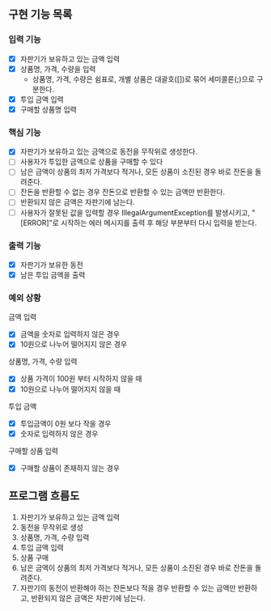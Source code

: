 ## 구현 기능 목록

### 입력 기능

- [x] 자판기가 보유하고 있는 금액 입력
- [x] 상품명, 가격, 수량을 입력
    - 상품명, 가격, 수량은 쉼표로, 개별 상품은 대괄호([])로 묶어 세미콜론(;)으로 구분한다.
- [x] 투입 금액 입력
- [x] 구매할 상품명 입력

### 핵심 기능

- [x] 자판기가 보유하고 있는 금액으로 동전을 무작위로 생성한다.
- [ ] 사용자가 투입한 금액으로 상품을 구매할 수 있다
- [ ] 남은 금액이 상품의 최저 가격보다 적거나, 모든 상품이 소진된 경우 바로 잔돈을 돌려준다.
- [ ] 잔돈을 반환할 수 없는 경우 잔돈으로 반환할 수 있는 금액만 반환한다.
- [ ] 반환되지 않은 금액은 자판기에 남는다.
- [ ] 사용자가 잘못된 값을 입력할 경우 IllegalArgumentException를 발생시키고, "[ERROR]"로 시작하는 에러 메시지를 출력 후 해당 부분부터 다시 입력을 받는다.

### 출력 기능

- [x] 자판기가 보유한 동전
- [x] 남은 투입 금액을 출력

### 예외 상황

금액 입력

- [x] 금액을 숫자로 입력하지 않은 경우
- [x] 10원으로 나누어 떨어지지 않은 경우

상품명, 가격, 수량 입력

- [x] 상품 가격이 100원 부터 시작하지 않을 때
- [x] 10원으로 나누어 떨어지지 않을 때

투입 금액

- [x] 투입금액이 0원 보다 작을 경우
- [x] 숫자로 입력하지 않은 경우

구매할 상품 입력

- [x] 구매할 상품이 존재하지 않는 경우

## 프로그램 흐름도

1. 자판기가 보유하고 있는 금액 입력
2. 동전을 무작위로 생성
3. 상품명, 가격, 수량 입력
4. 투입 금액 입력
5. 상품 구매
6. 남은 금액이 상품의 최저 가격보다 적거나, 모든 상품이 소진된 경우 바로 잔돈을 돌려준다.
7. 자판기의 동전이 반환해야 하는 잔돈보다 적을 경우 반환할 수 있는 금액만 반환하고, 반환되지 않은 금액은 자판기에 남는다.
